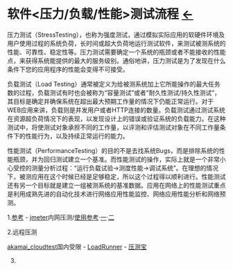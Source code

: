 # 软件<压力/负载/性能>测试流程  [←](index.md)

压力测试（StressTesting），也称为强度测试，通过模拟实际应用的软硬件环境及用户使用过程的系统负荷，长时间或超大负荷地运行测试软件，来测试被测系统的性能、可靠性、稳定性等。压力测试需要确定一个系统的瓶颈或者不能接收的性能点，来获得系统能提供的最大的服务级别。通俗地讲，压力测试是为了发现在什么条件下您的应用程序的性能会变得不可接受。

负载测试（Load Testing）通常被定义为给被测系统加上它所能操作的最大任务数的过程，负载测试有时也会被称为“容量测试”或者“耐久性测试/持久性测试”，其目标是确定并确保系统在超出最大预期工作量的情况下仍能正常运行。对于WEB应用来讲，负载则是并发用户或者HTTP连接的数量。负载测试通过测试系统在资源超负荷情况下的表现，以发现设计上的错误或验证系统的负载能力。在这种测试中，将使测试对象承担不同的工作量，以评测和评估测试对象在不同工作量条件下的性能行为，以及持续正常运行的能力。

性能测试（PerformanceTesting）的目的不是去找系统Bugs，而是排除系统的性能瓶颈，并为回归测试建立一个基准。而性能测试的操作，实际上就是一个非常小心受控的测量分析过程：“运行负载试验->测度性能->调试系统”。在理想的情况下，被测应用在这个时候已经是足够稳定，所以这个过程得以顺利进行。性能测试还有另一个目标就是建立一组被测系统的基准数据。应用在网络上的性能测试重点是利用成熟先进的自动化技术进行网络应用性能监控、网络应用性能分析和网络预测。

1.[参考](https://blog.csdn.net/moonpure/article/details/72674374) - [jmeter](https://jmeter.apache.org/usermanual/get-started.html)内网压测/[使用参考](https://www.jianshu.com/p/0e4daecc8122)·[一](https://www.cnblogs.com/stulzq/p/8971531.html)·[二](https://www.cnblogs.com/tankxiao/p/4045439.html)

2.远程压测

[akamai_cloudtest](https://www.akamai.com/cn/zh/products/performance/cloudtest.jsp)国内受限 - [LoadRunner](https://www.microfocus.com/zh-cn/portfolio/performance-engineering/overview) - [压测宝](http://www.yacebao.com/)

3.
